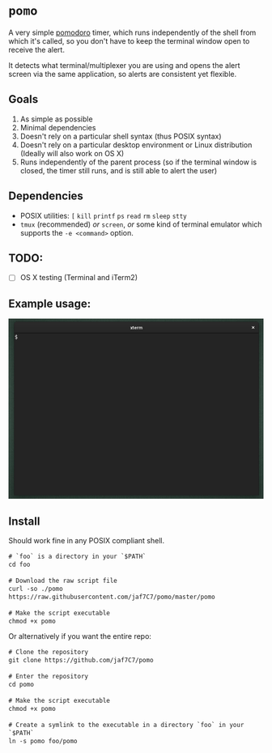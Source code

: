 # `pomo`

A very simple [pomodoro][1] timer, which runs independently of the shell from
which it's called, so you don't have to keep the terminal window open to
receive the alert.

It detects what terminal/multiplexer you are using and opens the alert
screen via the same application, so alerts are consistent yet flexible.

## Goals

1. As simple as possible
1. Minimal dependencies
1. Doesn't rely on a particular shell syntax (thus POSIX syntax)
1. Doesn't rely on a particular desktop environment or Linux distribution
   (Ideally will also work on OS X)
1. Runs independently of the parent process (so if the terminal window is
   closed, the timer still runs, and is still able to alert the user)

## Dependencies

* POSIX utilities: `[` `kill` `printf` `ps` `read` `rm` `sleep` `stty`
* `tmux` (recommended) *or* `screen`, *or* some kind of terminal emulator
   which supports the `-e <command>` option.

## TODO:

- [ ] OS X testing (Terminal and iTerm2)

## Example usage:

![Pomo example usage and alert demo with GNU screen](./media/pomo_ex-1.gif)

## Install

Should work fine in any POSIX compliant shell.

```shell
# `foo` is a directory in your `$PATH`
cd foo

# Download the raw script file
curl -so ./pomo https://raw.githubusercontent.com/jaf7C7/pomo/master/pomo 

# Make the script executable
chmod +x pomo
```

Or alternatively if you want the entire repo:

```shell
# Clone the repository
git clone https://github.com/jaf7C7/pomo

# Enter the repository
cd pomo

# Make the script executable
chmod +x pomo

# Create a symlink to the executable in a directory `foo` in your `$PATH`
ln -s pomo foo/pomo

```

[1]: https://en.wikipedia.org/wiki/Pomodoro_Technique
